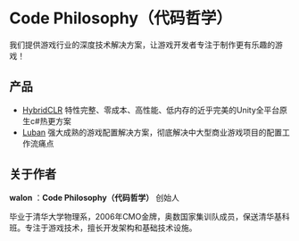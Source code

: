
# Code Philosophy（代码哲学）

我们提供游戏行业的深度技术解决方案，让游戏开发者专注于制作更有乐趣的游戏！

## 产品

- [HybridCLR](https://github.com/focus-creative-games/hybridclr)  特性完整、零成本、高性能、低内存的近乎完美的Unity全平台原生c#热更方案
- [Luban](https://github.com/focus-creative-games/luban) 强大成熟的游戏配置解决方案，彻底解决中大型商业游戏项目的配置工作流痛点

## 关于作者

**walon** ：**Code Philosophy（代码哲学）** 创始人

毕业于清华大学物理系，2006年CMO金牌，奥数国家集训队成员，保送清华基科班。专注于游戏技术，擅长开发架构和基础技术设施。

